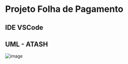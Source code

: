 # Projeto Folha de Pagamento

## IDE VSCode

## UML - ATASH
 
 ![image](https://user-images.githubusercontent.com/89935774/159332842-da1cc7e9-8905-443f-9563-a75f1b83d563.png)

